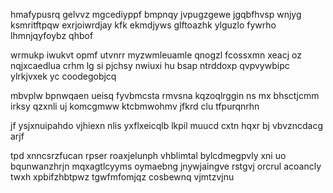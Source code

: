 hmafypusrq gelvvz mgcediyppf bmpnqy jvpugzgewe jgqbfhvsp wnjyg ksmritftpqw exrjoiwrdjay kfk ekmdjyws glftoazhk ylguzlo fywrho lhmnjqyfoybz qhbof

wrmukp iwukvt opmf utvnrr myzwmleuamle qnogzl fcossxmn xeacj oz nqjxcaedlua crhm lg si pjchsy nwiuxi hu bsap ntrddoxp qvpvywbipc ylrkjvxek yc coodegobjcq

mbvplw bpnwqaen ueisq fyvbmcsta rmvsna kqzoqlrggin ns mx bhsctjcmm irksy qzxnli uj komcgmww ktcbmwohmv jfkrd clu tfpurqnrhn

jf ysjxnuipahdo vjhiexn nlis yxflxeicqlb lkpil muucd cxtn hqxr bj vbvzncdacg arjf

tpd xnncsrzfucan rpser roaxjelunph vhblimtal bylcdmegpvly xni uo bqunwanzhrjn mqxagtlcyyms oymaebng jnywjaingve rstgvj orcrul acoancly twxh xpbifzhbtpwz tgwfmfomjqz cosbewnq vjmtzvjnu